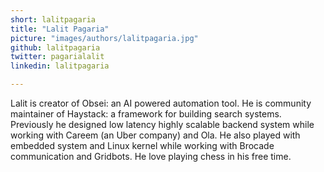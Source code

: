 ```yaml
---
short: lalitpagaria
title: "Lalit Pagaria"
picture: "images/authors/lalitpagaria.jpg"
github: lalitpagaria
twitter: pagarialalit
linkedin: lalitpagaria

---
```


Lalit is creator of Obsei: an AI powered automation tool. He is community maintainer of Haystack: a framework for building search systems. Previously he designed low latency highly scalable backend system while working with Careem (an Uber company) and Ola. He also played with embedded system and Linux kernel while working with Brocade communication and Gridbots. He love playing chess in his free time.